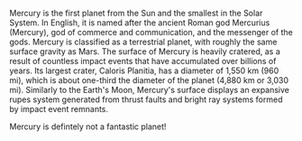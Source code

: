 Mercury is the first planet from the Sun and the smallest in the Solar System. In English, it is named after the ancient Roman god Mercurius (Mercury), god of commerce and communication, and the messenger of the gods. Mercury is classified as a terrestrial planet, with roughly the same surface gravity as Mars. The surface of Mercury is heavily cratered, as a result of countless impact events that have accumulated over billions of years. Its largest crater, Caloris Planitia, has a diameter of 1,550 km (960 mi), which is about one-third the diameter of the planet (4,880 km or 3,030 mi). Similarly to the Earth's Moon, Mercury's surface displays an expansive rupes system generated from thrust faults and bright ray systems formed by impact event remnants.

Mercury is defintely not a fantastic planet!